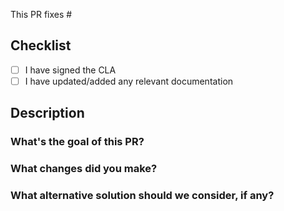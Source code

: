 This PR fixes #

## Checklist
* [ ] I have signed the CLA
* [ ] I have updated/added any relevant documentation

## Description
### What's the goal of this PR?

### What changes did you make?

### What alternative solution should we consider, if any?

